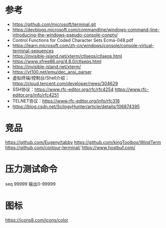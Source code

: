 # 参考
* https://github.com/microsoft/terminal.git  
* https://devblogs.microsoft.com/commandline/windows-command-line-introducing-the-windows-pseudo-console-conpty/  
* Control Functions for Coded Character Sets Ecma-048.pdf  
* https://learn.microsoft.com/zh-cn/windows/console/console-virtual-terminal-sequences  
* https://invisible-island.net/xterm/ctlseqs/ctlseqs.html  
* https://www.xfree86.org/4.8.0/ctlseqs.html  
* https://invisible-island.net/xterm/  
* https://vt100.net/emu/dec_ansi_parser  
* 虚拟终端/控制台/Shell介绍：https://cloud.tencent.com/developer/news/304629  
* SSH协议：https://www.rfc-editor.org/rfc/rfc4254 https://www.rfc-editor.org/info/rfc4251
* TELNET协议：https://www.rfc-editor.org/info/rfc318
* https://blog.csdn.net/ScilogyHunter/article/details/106874395

# 竞品
https://github.com/Eugeny/tabby
https://github.com/kingToolbox/WindTerm
https://github.com/contour-terminal/
https://www.hostbuf.com/


# 压力测试命令

seq 99999  输出0-99999


# 图标
https://icons8.com/icons/color